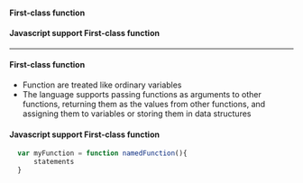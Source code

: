 #### First-class function
#### Javascript support First-class function

-------------------------------
#### First-class function
  - Function are treated like ordinary variables 
  - The language supports passing functions as arguments to other functions, returning them as the values from other functions, and assigning them to variables or storing them in data structures


#### Javascript support First-class function

```js
  var myFunction = function namedFunction(){
      statements
  }
```
